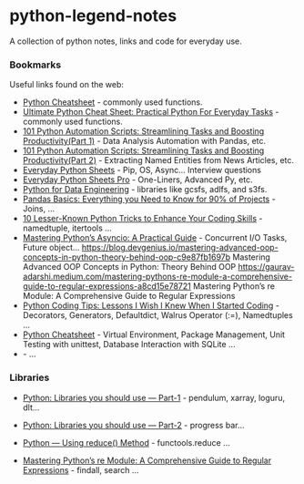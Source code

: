 # python-legend-notes
A collection of python notes, links and code for everyday use.


### Bookmarks
Useful links found on the web:
- [Python Cheatsheet](https://dranolia.medium.com/python-cheatsheet-51b552b56a81) - commonly used functions.
- [Ultimate Python Cheat Sheet: Practical Python For Everyday Tasks](https://medium.com/@yaduvanshineelam09/ultimate-python-cheat-sheet-practical-python-for-everyday-tasks-8a33abc0892f) - commonly used functions.
- [101 Python Automation Scripts: Streamlining Tasks and Boosting Productivity(Part 1)](https://levelup.gitconnected.com/a-comprehensive-guide-to-python-automation-streamlining-tasks-and-boosting-productivity-fad00c5b62c5) - Data Analysis Automation with Pandas, etc.
- [101 Python Automation Scripts: Streamlining Tasks and Boosting Productivity(Part 2)](https://levelup.gitconnected.com/101-python-automation-scripts-streamlining-tasks-and-boosting-productivity-part-2-22b3e6a96829) - Extracting Named Entities from News Articles, etc.
- [Everyday Python Sheets](https://everyday-python.streamlit.app/) - Pip, OS, Async... Interview questions
- [Everyday Python Sheets Pro](https://everyday-python.streamlit.app/page5) - One-Liners, Advanced Py, etc.
- [Python for Data Engineering](https://medium.com/@mariusz_kujawski/python-for-data-engineering-6bd6140033d4) - libraries like gcsfs, adlfs, and s3fs.
- [Pandas Basics: Everything you Need to Know for 90% of Projects](https://medium.com/@matthewghannoum/pandas-basics-everything-you-need-to-know-for-90-of-your-projects-972a964a1377) - Joins, ...
- [10 Lesser-Known Python Tricks to Enhance Your Coding Skills](https://medium.com/pythoneers/10-lesser-known-python-tricks-to-enhance-your-coding-skills-b6ae2734e6c8) - namedtuple, itertools  ...
- [Mastering Python’s Asyncio: A Practical Guide](https://medium.com/@moraneus/mastering-pythons-asyncio-a-practical-guide-0a673265cf04) - Concurrent I/O Tasks, Future object...
https://blog.devgenius.io/mastering-advanced-oop-concepts-in-python-theory-behind-oop-c9e87fb1697b    Mastering Advanced OOP Concepts in Python: Theory Behind OOP
https://gaurav-adarshi.medium.com/mastering-pythons-re-module-a-comprehensive-guide-to-regular-expressions-a8cd15e78721    Mastering Python’s re Module: A Comprehensive Guide to Regular Expressions
- [Python Coding Tips: Lessons I Wish I Knew When I Started Coding](https://medium.com/@yaduvanshineelam09/python-coding-tips-lessons-i-wish-i-knew-when-i-started-coding-4e9d9cd0aefb) - Decorators, Generators, Defaultdict, Walrus Operator (:=), Namedtuples  ...
- [Python Cheatsheet](https://deasadiqbal.medium.com/python-cheatsheet-5474e14853cb) - Virtual Environment, Package Management, Unit Testing with unittest, Database Interaction with SQLite ...
- []() - ...
  
### Libraries
- [Python: Libraries you should use — Part-1](https://pravash-techie.medium.com/python-libraries-you-should-use-part-1-a68d38d23837) - pendulum, xarray, loguru, dlt...
- [Python: Libraries you should use — Part-2](https://pravash-techie.medium.com/python-libraries-you-should-use-part-2-d8543eb0fc20) - progress bar...


- [Python — Using reduce() Method](https://blog.stackademic.com/python-using-reduce-method-2cf407f1dab3) - functools.reduce ...
- [Mastering Python’s re Module: A Comprehensive Guide to Regular Expressions](https://gaurav-adarshi.medium.com/mastering-pythons-re-module-a-comprehensive-guide-to-regular-expressions-a8cd15e78721) - findall, search ...

